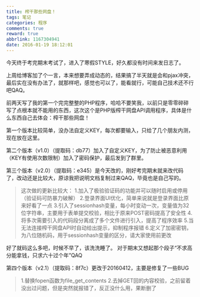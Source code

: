 ```yaml
---
title: 榨干那些网盘！
tags: 笔记
categories: 程序
comments: true
reward: true
abbrlink: 1167304941
date: 2016-01-19 18:12:01
---
```

今天终于考完期末考试了，进入了寒假STYLE，好久都没有时间来发日志了。

上周给博客加了个一言，本来想要弄成动态的，结果搞了半天就是会和pjax冲突，最后实在没有办法了，就那样吧，感觉也可以了，能看就行，可能自己技术还不行吧QAQ。
<!-- more -->

前两天写了我的第一个完完整整的PHP程序，哈哈不要笑我，以前只是零零碎碎写了点根本就不能用的东西，这次这个是PHP版榨干网盘API调用程序，具体是什么东西自己去体会：榨干那些网盘！

第一个版本比较简单，没办法自定义KEY，每次都要输入，只给了几个朋友内测，现在放在这里。

第二个版本（v1.0）（提取码：db77）加入了自定义KEY，为了防止被恶意利用（KEY有使用次数限制）加入了密码保护，最后发到了群里。

第三个版本（v2.0）（提取码：e345）是今天改的，刚好考完期末就来改代码了，改动还是比较大，原谅我把说明文档复制过来QAQ，毕竟也是自己写的。

>这次做的更新比较大：
1.加入了极验验证码的功能并可以随时启用或停用（验证码可防暴力破解）
2.登录界面UI优化，简单来说就是登录界面比原来好看了一点
3.引入了sessionhash变量，每小时变动一次，变量值为32位字符串，主要用于表单提交校验，相比于原来POST密码提高了安全性
4.将多次需要引入的代码段分离成了多个文件进行引入，提高了程序效率
5.当无法连接榨干网盘API时自动给出提示，抑制程序报错
6.定义了加密密钥，为八位随机码，用于sessionhash变量的区分，请大家使用前更改

好了就码这么多吧，时候不早了，该洗洗睡了。
对于期末又想起那个段子“不求高分能拿钱，只求六十过个年”QAQ

第四个版本（v2.1）（提取码：8f7c）更改于20160412，主要是修复了一些BUG

>1.替换fopen函数为file_get_contents
2.去掉GET回的内容校验，之前留着没出过问题，但是突然就报错了，反正没什么用，果断删了